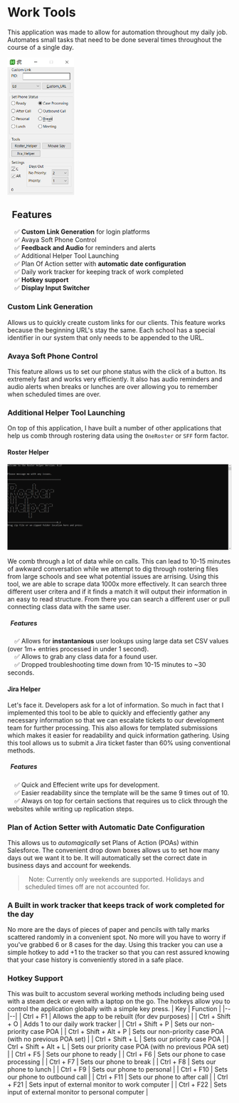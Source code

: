 # Work Tools
This application was made to allow for automation throughout my daily job. Automates small tasks that need to be done several times throughout the course of a single day. 

<img src="https://github.com/dnbroo/work_tools/raw/main/images/tools_image" width="150">

## &nbsp;&nbsp;Features

&nbsp;&nbsp;&nbsp;&nbsp;✅ **Custom Link Generation** for login platforms  
&nbsp;&nbsp;&nbsp;&nbsp;✅ Avaya Soft Phone Control  
&nbsp;&nbsp;&nbsp;&nbsp;✅ **Feedback and Audio** for reminders and alerts  
&nbsp;&nbsp;&nbsp;&nbsp;✅ Additional Helper Tool Launching  
&nbsp;&nbsp;&nbsp;&nbsp;✅ Plan Of Action setter with **automatic date configuration**  
&nbsp;&nbsp;&nbsp;&nbsp;✅ Daily work tracker for keeping track of work completed  
&nbsp;&nbsp;&nbsp;&nbsp;✅ **Hotkey support**  
&nbsp;&nbsp;&nbsp;&nbsp;✅ **Display Input Switcher**  

### Custom Link Generation
Allows us to quickly create custom links for our clients. This feature works because the beginning URL's stay the same. Each school has a special identifier in our system that only needs to be appended to the URL. 

### Avaya Soft Phone Control
This feature allows us to set our phone status with the click of a button. Its extremely fast and works very efficiently. It also has audio reminders and audio alerts when breaks or lunches are over allowing you to remember when scheduled times are over. 

### Additional Helper Tool Launching
On top of this application, I have built a number of other applications that help us comb through rostering data using the `OneRoster` or `SFF` form factor. 

#### Roster Helper
<img src="https://github.com/dnbroo/work_tools/raw/main/images/roster_helper.gif" width="800">     
 
We comb through a lot of data while on calls. This can lead to 10-15 minutes of awkward conversation while we attempt to dig through rostering files from large schools and see what potential issues are arrising. Using this tool, we are able to scrape data 1000x more effectively. It can search three different user critera and if it finds a match it will output their information in an easy to read structure. From there you can search a different user or pull connecting class data with the same user.   

##### &nbsp;&nbsp;Features  
&nbsp;&nbsp;&nbsp;&nbsp;✅ Allows for **instantanious** user lookups using large data set CSV values (over 1m+ entries processed in under 1 second).  
&nbsp;&nbsp;&nbsp;&nbsp;✅ Allows to grab any class data for a found user.    
&nbsp;&nbsp;&nbsp;&nbsp;✅ Dropped troubleshooting time down from 10-15 minutes to ~30 seconds.    
  
#### Jira Helper
Let's face it. Developers ask for a lot of information. So much in fact that I implemented this tool to be able to quickly and effeciently gather any necessary information so that we can escalate tickets to our development team for further processing. This also allows for templated submissions which makes it easier for readability and quick information gathering. Using this tool allows us to submit a Jira ticket faster than 60% using conventional methods.
##### &nbsp;&nbsp;Features  
&nbsp;&nbsp;&nbsp;&nbsp;✅ Quick and Effecient write ups for development.   
&nbsp;&nbsp;&nbsp;&nbsp;✅ Easier readability since the template will be the same 9 times out of 10.     
&nbsp;&nbsp;&nbsp;&nbsp;✅ Always on top for certain sections that requires us to click through the websites while writing up replication steps.   

  
### Plan of Action Setter with Automatic Date Configuration
This allows us to *automagically* set Plans of Action (POAs) within Salesforce. The convenient drop down boxes allows us to set how many days out we want it to be. It will automatically set the correct date in business days and account for weekends. 
> &nbsp;&nbsp;Note: Currently only weekends are supported. Holidays and scheduled times off are not accounted for.
  
  
### A Built in work tracker that keeps track of work completed for the day
No more are the days of pieces of paper and pencils with tally marks scattered randomly in a convenient spot. No more will you have to worry if you've grabbed 6 or 8 cases for the day. Using this tracker you can use a simple hotkey to add +1 to the tracker so that you can rest assured knowing that your case history is conveniently stored in a safe place.   

  
### Hotkey Support
This was built to accustom several working methods including being used with a steam deck or even with a laptop on the go. The hotkeys allow you to control the application globally with a simple key press.
| Key | Function |
|--|--|
| Ctrl + F1 | Allows the app to be rebuilt (for dev purposes) |
| Ctrl + Shift + O | Adds 1 to our daily work tracker |
| Ctrl + Shift + P | Sets our non-priority case POA |
| Ctrl + Shift + Alt + P | Sets our non-priority case POA (with no previous POA set) |
| Ctrl + Shift + L | Sets our priority case POA |
| Ctrl + Shift + Alt + L | Sets our priority case POA (with no previous POA set) |
| Ctrl + F5 | Sets our phone to ready |
| Ctrl + F6 | Sets our phone to case processing |
| Ctrl + F7 | Sets our phone to break |
| Ctrl + F8 | Sets our phone to lunch |
| Ctrl + F9 | Sets our phone to personal |
| Ctrl + F10 | Sets our phone to outbound call |
| Ctrl + F11 | Sets our phone to after call |
| Ctrl + F21 | Sets input of external monitor to work computer |
| Ctrl + F22 | Sets input of external monitor to personal computer |
